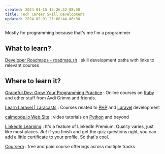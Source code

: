 ```yaml
---
created: 2024-01-15 15:26:52-08:00
title: Tech Career Skill Development
updated: 2024-02-01 21:00:44-08:00
---
```


Mostly for programming because that's me I'm a programmer

## What to learn?

[Developer Roadmaps - roadmap.sh](https://roadmap.sh)
: skill development paths with links to relevant courses

## Where to learn it?

[Graceful.Dev: Grow Your Programming Practice](https://graceful.dev)
: Online courses on [Ruby](Ruby.md) and other stuff from Avdi Grimm and friends.

[Learn Laravel | Laracasts](https://laracasts.com)
: Courses related to [PHP](PHP.md) and [Laravel](Laravel.md) development

[calmcode.io Web Site](https://calmcode.io/index.html)
: video tutorials on [Python](Python.md)  and beyond

[LinkedIn Learning](https://learning.linkedin.com)
: It's a feature of LinkedIn Premium. Quality varies, just like most places. *But* if you finish and get the quiz questions right, you can add a little certificate to your profile. So that's cool.

[Coursera](https://www.coursera.org/)
: free and paid course offerings across multiple tracks